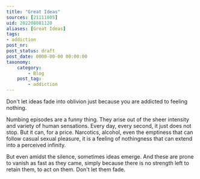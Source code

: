 ```yaml
---
title: "Great Ideas"
sources: [21111805]
uid: 202208081120
aliases: [Great Ideas]
tags: 
- addiction
post_nr:
post_status: draft
post_date: 0000-00-00 00:00:00
taxonomy:
    category:
        - Blog
    post_tag:
        - addiction
---
```


Don't let ideas fade into oblivion just because you are addicted to feeling nothing. 

Numbing episodes are a funny thing. They arise out of the sheer intensity and variety of human sensations. Every day, every second, it just does not stop. But it can, for a price. Narcotics, alcohol, even the emptiness that can follow casual sexual pleasure, it is a feeling of nothingness that can extend into a perceived infinity.

But even amidst the silence, sometimes ideas emerge. And these are prone to vanish as fast as they came, simply because there is no strength left to retain them, to act on them. Don't let them fade.